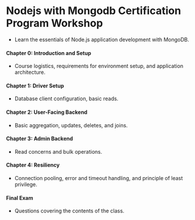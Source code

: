 # Nodejs with Mongodb Certification Program Workshop

- Learn the essentials of Node.js application development with MongoDB.

#### Chapter 0: Introduction and Setup
- Course logistics, requirements for environment setup, and application architecture.

#### Chapter 1: Driver Setup
- Database client configuration, basic reads.

#### Chapter 2: User-Facing Backend
- Basic aggregation, updates, deletes, and joins.

#### Chapter 3: Admin Backend
- Read concerns and bulk operations.

#### Chapter 4: Resiliency
- Connection pooling, error and timeout handling, and principle of least privilege.

#### Final Exam
- Questions covering the contents of the class.